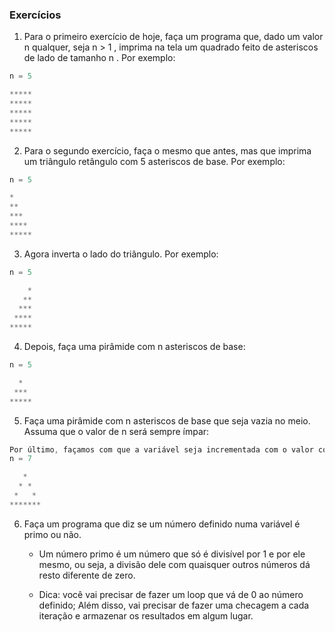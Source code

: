 ### Exercícios ###

1. Para o primeiro exercício de hoje, faça um programa que, dado um valor n qualquer, seja n > 1 , imprima na tela um quadrado feito de asteriscos de lado de tamanho n . Por exemplo:

```JavaScript
n = 5

*****
*****
*****
*****
*****
```

2. Para o segundo exercício, faça o mesmo que antes, mas que imprima um triângulo retângulo com 5 asteriscos de base. Por exemplo:

```JavaScript
n = 5

*
**
***
****
*****
```

3. Agora inverta o lado do triângulo. Por exemplo:

```JavaScript
n = 5

    *
   **
  ***
 ****
*****
```

4. Depois, faça uma pirâmide com n asteriscos de base:

```JavaScript
n = 5

  *
 ***
*****
```

5. Faça uma pirâmide com n asteriscos de base que seja vazia no meio. Assuma que o valor de n será sempre ímpar:

```JavaScript
Por último, façamos com que a variável seja incrementada com o valor correspondente a cada loop;
n = 7

   *
  * *
 *   *
*******
```

6. Faça um programa que diz se um número definido numa variável é primo ou não.

    * Um número primo é um número que só é divisível por 1 e por ele mesmo, ou seja, a divisão dele com quaisquer outros números dá resto diferente de zero.

    * Dica: você vai precisar de fazer um loop que vá de 0 ao número definido; Além disso, vai precisar de fazer uma checagem a cada iteração e armazenar os resultados em algum lugar.